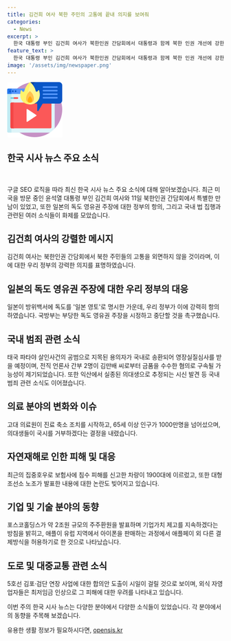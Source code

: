 ```yaml
---
title: 김건희 여사 북한 주민의 고통에 끝내 의지를 보여줘
categories:
  - News
excerpt: >
  한국 대통령 부인 김건희 여사가 북한인권 간담회에서 대통령과 함께 북한 인권 개선에 강한 의지가 있다고 밝히고, 일본 방위백서에 독도를 일본 영토로 명시한 것을 강력히 항의했다. 또한 파타야 살인사건 공범의 영장실질심사, 전직 언론사 간부 2명의 구속 여부 결정, 의대생 실종 사건, 고대 의료원의 진료 축소, 65세 이상 주민등록인구의 증가, 의대생들의 국시 응시 거부 등의 다양한 이슈가 두드러졌다. 또한 포스코의 주주환원 발표, 5호선 김포·검단 연장 사업에 대한 논의, 유럽 지역에서의 아이폰 결제방식 허용 등의 사건들이 주목받았다.
feature_text: >
  한국 대통령 부인 김건희 여사가 북한인권 간담회에서 대통령과 함께 북한 인권 개선에 강한 의지가 있다고 밝히고, 일본 방위백서에 독도를 일본 영토로 명시한 것을 강력히 항의했다. 또한 파타야 살인사건 공범의 영장실질심사, 전직 언론사 간부 2명의 구속 여부 결정, 의대생 실종 사건, 고대 의료원의 진료 축소, 65세 이상 주민등록인구의 증가, 의대생들의 국시 응시 거부 등의 다양한 이슈가 두드러졌다. 또한 포스코의 주주환원 발표, 5호선 김포·검단 연장 사업에 대한 논의, 유럽 지역에서의 아이폰 결제방식 허용 등의 사건들이 주목받았다.
image: '/assets/img/newspaper.png'
---
```


<p><img src="/assets/img/news.png" alt="rentncar 속보" /></p>

<h2>한국 시사 뉴스 주요 소식</h2>

<p data-ke-size="size16">&nbsp;</p>

<p>구글 SEO 로직을 따라 최신 한국 시사 뉴스 주요 소식에 대해 알아보겠습니다. 최근 미국을 방문 중인 윤석열 대통령 부인 김건희 여사와 11일 북한인권 간담회에서 특별한 만남이 있었고, 또한 일본의 독도 영유권 주장에 대한 정부의 항의, 그리고 국내 법 집행과 관련된 여러 소식들이 화제를 모았습니다.</p>

<h2>김건희 여사의 강렬한 메시지</h2>

<p>김건희 여사는 북한인권 간담회에서 북한 주민들의 고통을 외면하지 않을 것이라며, 이에 대한 우리 정부의 강력한 의지를 표명하였습니다.</p>

<h2>일본의 독도 영유권 주장에 대한 우리 정부의 대응</h2>

<p>일본이 방위백서에 독도를 '일본 영토'로 명시한 가운데, 우리 정부가 이에 강력히 항의하였습니다. 국방부는 부당한 독도 영유권 주장을 시정하고 중단할 것을 촉구했습니다.</p>

<h2>국내 범죄 관련 소식</h2>

<p>태국 파타야 살인사건의 공범으로 지목된 용의자가 국내로 송환되어 영장실질심사를 받을 예정이며, 전직 언론사 간부 2명이 김만배 씨로부터 금품을 수수한 혐의로 구속될 가능성이 제기되었습니다. 또한 익산에서 실종된 의대생으로 추정되는 시신 발견 등 국내 범죄 관련 소식도 이어졌습니다.</p>

<h2>의료 분야의 변화와 이슈</h2>

<p>고대 의료원이 진료 축소 조치를 시작하고, 65세 이상 인구가 1000만명을 넘어섰으며, 의대생들이 국시를 거부하겠다는 결정을 내렸습니다.</p>

<h2>자연재해로 인한 피해 및 대응</h2>

<p>최근의 집중호우로 보험사에 침수 피해를 신고한 차량이 1900대에 이르렀고, 또한 대형 조선소 노조가 발표한 내용에 대한 논란도 빚어지고 있습니다.</p>

<h2>기업 및 기술 분야의 동향</h2>

<p>포스코홀딩스가 약 2조원 규모의 주주환원을 발표하며 기업가치 제고를 지속하겠다는 방침을 밝히고, 애플이 유럽 지역에서 아이폰을 판매하는 과정에서 애플페이 외 다른 결제방식을 허용하기로 한 것으로 나타났습니다.</p>

<h2>도로 및 대중교통 관련 소식</h2>

<p>5호선 김포·검단 연장 사업에 대한 합의안 도출이 시일이 걸릴 것으로 보이며, 외식 자영업자들은 최저임금 인상으로 그 피해에 대한 우려를 나타내고 있습니다.</p>

<p>이번 주의 한국 시사 뉴스는 다양한 분야에서 다양한 소식들이 있었습니다. 각 분야에서의 동향을 주목해 보겠습니다.</p>
유용한 생활 정보가 필요하시다면, <a href="https://opensis.kr" rel="dofollow">opensis.kr</a>


